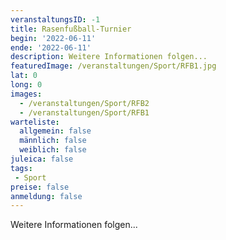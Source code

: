 ```yaml
---
veranstaltungsID: -1
title: Rasenfußball-Turnier
begin: '2022-06-11'
ende: '2022-06-11'
description: Weitere Informationen folgen...
featuredImage: /veranstaltungen/Sport/RFB1.jpg
lat: 0
long: 0
images:
  - /veranstaltungen/Sport/RFB2
  - /veranstaltungen/Sport/RFB1
warteliste:
  allgemein: false
  männlich: false
  weiblich: false
juleica: false
tags:
 - Sport
preise: false
anmeldung: false
---
```

Weitere Informationen folgen...